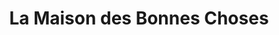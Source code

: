 ---
title: "La Maison des Bonnes Choses"
url: /lege-cap-ferret/la-maison-des-bonnes-choses/
shop: Feinkost
---